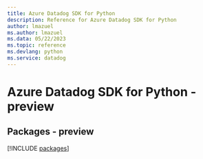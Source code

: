 ```yaml
---
title: Azure Datadog SDK for Python
description: Reference for Azure Datadog SDK for Python
author: lmazuel
ms.author: lmazuel
ms.data: 05/22/2023
ms.topic: reference
ms.devlang: python
ms.service: datadog
---
```

# Azure Datadog SDK for Python - preview
## Packages - preview
[!INCLUDE [packages](datadog-index.md)]